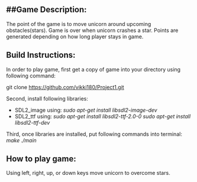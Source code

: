 ##Game Description:
-------------------
The point of the game is to move unicorn around upcoming obstacles(stars).
Game is over when unicorn crashes a star. Points are generated depending on how long player stays in game. 

Build Instructions:
-------------------
In order to play game, first get a copy of game into your directory using following command:

git clone https://github.com/vikki180/Project1.git

Second, install following libraries: 
+ SDL2_image using:
*sudo apt-get install libsdl2-image-dev*
+ SDL2_ttf using:
*sudo apt-get install libsdl2-ttf-2.0-0* 
*sudo apt-get install libsdl2-ttf-dev* 

Third, once libraries are installed, put following commands into terminal:
*make*
*./main*

How to play game:
-----------------
Using left, right, up, or down keys move unicorn to overcome stars.  